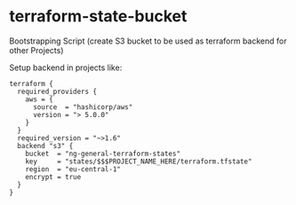 # terraform-state-bucket
Bootstrapping Script (create S3 bucket to be used as terraform backend for other Projects)

Setup backend in projects like:
```
terraform {
  required_providers {
    aws = {
      source  = "hashicorp/aws"
      version = "> 5.0.0"
    }
  }
  required_version = "~>1.6"
  backend "s3" {
    bucket  = "ng-general-terraform-states"
    key     = "states/$$$PROJECT_NAME_HERE/terraform.tfstate"
    region  = "eu-central-1"
    encrypt = true
  }
}
```